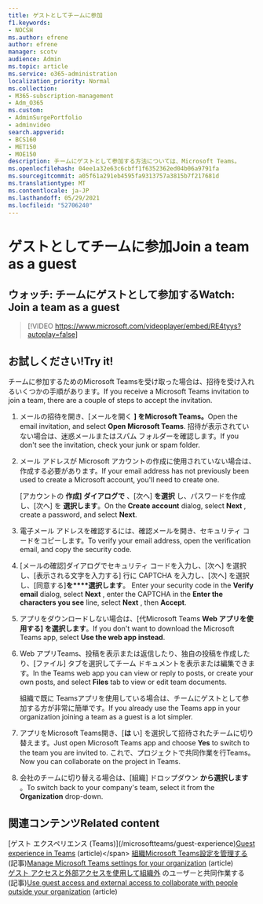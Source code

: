 ```yaml
---
title: ゲストとしてチームに参加
f1.keywords:
- NOCSH
ms.author: efrene
author: efrene
manager: scotv
audience: Admin
ms.topic: article
ms.service: o365-administration
localization_priority: Normal
ms.collection:
- M365-subscription-management
- Adm_O365
ms.custom:
- AdminSurgePortfolio
- adminvideo
search.appverid:
- BCS160
- MET150
- MOE150
description: チームにゲストとして参加する方法については、Microsoft Teams。
ms.openlocfilehash: 04ee1a32e63c6cbff1f6352362ed04b06a9791fa
ms.sourcegitcommit: a05f61a291eb4595fa9313757a3815b7f217681d
ms.translationtype: MT
ms.contentlocale: ja-JP
ms.lasthandoff: 05/29/2021
ms.locfileid: "52706240"
---
```

# <a name="join-a-team-as-a-guest"></a><span data-ttu-id="892d0-103">ゲストとしてチームに参加</span><span class="sxs-lookup"><span data-stu-id="892d0-103">Join a team as a guest</span></span>

## <a name="watch-join-a-team-as-a-guest"></a><span data-ttu-id="892d0-104">ウォッチ: チームにゲストとして参加する</span><span class="sxs-lookup"><span data-stu-id="892d0-104">Watch: Join a team as a guest</span></span>

> [!VIDEO https://www.microsoft.com/videoplayer/embed/RE4tyys?autoplay=false]

## <a name="try-it"></a><span data-ttu-id="892d0-105">お試しください!</span><span class="sxs-lookup"><span data-stu-id="892d0-105">Try it!</span></span>

<span data-ttu-id="892d0-106">チームに参加するためのMicrosoft Teamsを受け取った場合は、招待を受け入れるいくつかの手順があります。</span><span class="sxs-lookup"><span data-stu-id="892d0-106">If you receive a Microsoft Teams invitation to join a team, there are a couple of steps to accept the invitation.</span></span>

1. <span data-ttu-id="892d0-107">メールの招待を開き、[メールを開く **] をMicrosoft Teams。**</span><span class="sxs-lookup"><span data-stu-id="892d0-107">Open the email invitation, and select  **Open Microsoft Teams**.</span></span> <span data-ttu-id="892d0-108">招待が表示されていない場合は、迷惑メールまたはスパム フォルダーを確認します。</span><span class="sxs-lookup"><span data-stu-id="892d0-108">If you don't see the invitation, check your junk or spam folder.</span></span>
  1. <span data-ttu-id="892d0-109">メール アドレスが Microsoft アカウントの作成に使用されていない場合は、作成する必要があります。</span><span class="sxs-lookup"><span data-stu-id="892d0-109">If your email address has not previously been used to create a Microsoft account, you'll need to create one.</span></span>

     <span data-ttu-id="892d0-110">[アカウントの  **作成] ダイアログで**  、[次へ]  **を選択** し、パスワードを作成し、[次へ] を  **選択します**。</span><span class="sxs-lookup"><span data-stu-id="892d0-110">On the  **Create account**  dialog, select  **Next** , create a password, and select  **Next**.</span></span>
  1. <span data-ttu-id="892d0-111">電子メール アドレスを確認するには、確認メールを開き、セキュリティ コードをコピーします。</span><span class="sxs-lookup"><span data-stu-id="892d0-111">To verify your email address, open the verification email, and copy the security code.</span></span>
  1. <span data-ttu-id="892d0-112">[メールの確認]ダイアログでセキュリティ コードを入力し、[次へ] を選択し、[表示される文字を入力する] 行に CAPTCHA を入力し、[次へ] を選択し、[同意する]**を\*\*\*\*選択します**。 </span><span class="sxs-lookup"><span data-stu-id="892d0-112">Enter your security code in the  **Verify email**  dialog, select  **Next** , enter the CAPTCHA in the  **Enter the characters you see**  line, select  **Next** , then  **Accept**.</span></span>
1. <span data-ttu-id="892d0-113">アプリをダウンロードしない場合は、[代Microsoft Teams **Web アプリを使用する] を選択します**。</span><span class="sxs-lookup"><span data-stu-id="892d0-113">If you don't want to download the Microsoft Teams app, select  **Use the web app instead**.</span></span>
1. <span data-ttu-id="892d0-114">Web アプリTeams、投稿を表示または返信したり、独自の投稿を作成したり、[ファイル] タブを選択してチーム ドキュメントを表示または編集できます。</span><span class="sxs-lookup"><span data-stu-id="892d0-114">In the Teams web app you can view or reply to posts, or create your own posts, and select  **Files**  tab to view or edit team documents.</span></span>

    <span data-ttu-id="892d0-115">組織で既に Teamsアプリを使用している場合は、チームにゲストとして参加する方が非常に簡単です。</span><span class="sxs-lookup"><span data-stu-id="892d0-115">If you already use the Teams app in your organization joining a team as a guest is a lot simpler.</span></span>

1. <span data-ttu-id="892d0-116">アプリをMicrosoft Teams開き、[**は** い] を選択して招待されたチームに切り替えます。</span><span class="sxs-lookup"><span data-stu-id="892d0-116">Just open Microsoft Teams app and choose  **Yes**  to switch to the team you are invited to.</span></span>  <span data-ttu-id="892d0-117">これで、プロジェクトで共同作業を行Teams。</span><span class="sxs-lookup"><span data-stu-id="892d0-117">Now you can collaborate on the project in Teams.</span></span>
1. <span data-ttu-id="892d0-118">会社のチームに切り替える場合は、[組織] ドロップダウン  **から選択します**  。</span><span class="sxs-lookup"><span data-stu-id="892d0-118">To switch back to your company's team, select it from the  **Organization**  drop-down.</span></span>

## <a name="related-content"></a><span data-ttu-id="892d0-119">関連コンテンツ</span><span class="sxs-lookup"><span data-stu-id="892d0-119">Related content</span></span>

<span data-ttu-id="892d0-120">[ゲスト エクスペリエンス (Teams)\](/microsoftteams/guest-experience)</span><span class="sxs-lookup"><span data-stu-id="892d0-120">[Guest experience in Teams](/microsoftteams/guest-experience) (article)\</span></span>
<span data-ttu-id="892d0-121">[組織Microsoft Teams設定を管理する](/microsoftteams/enable-features-office-365)(記事)</span><span class="sxs-lookup"><span data-stu-id="892d0-121">[Manage Microsoft Teams settings for your organization](/microsoftteams/enable-features-office-365) (article)</span></span>\
<span data-ttu-id="892d0-122">[ゲスト アクセスと外部アクセスを使用して組織外](/microsoftteams/communicate-with-users-from-other-organizations) のユーザーと共同作業する (記事)</span><span class="sxs-lookup"><span data-stu-id="892d0-122">[Use guest access and external access to collaborate with people outside your organization](/microsoftteams/communicate-with-users-from-other-organizations) (article)</span></span>
